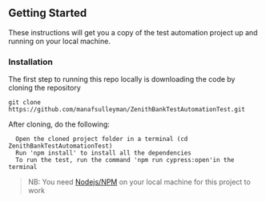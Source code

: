 ## Getting Started

These instructions will get you a copy of the test automation project up and running on your local machine.

### Installation

The first step to running this repo locally is downloading the code by cloning the repository

`git clone https://github.com/manafsulleyman/ZenithBankTestAutomationTest.git`

After cloning, do the following:

```
  Open the cloned project folder in a terminal (cd ZenithBankTestAutomationTest)
  Run 'npm install' to install all the dependencies
  To run the test, run the command 'npm run cypress:open'in the terminal
```

> NB: You need [Nodejs/NPM](https://nodejs.org/en/) on your local machine for this project to work
